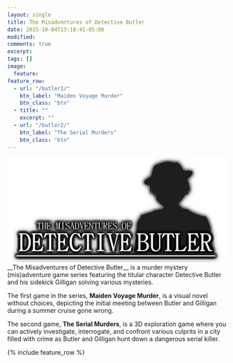 ```yaml
---
layout: single
title: The Misadventures of Detective Butler
date: 2015-10-04T13:18:41-05:00
modified:
comments: true
excerpt:
tags: []
image:
  feature:
feature_row:
  - url: "/butler1/"
    btn_label: "Maiden Voyage Murder"
    btn_class: "btn"
  - title: ""
    excerpt: ""
  - url: "/butler2/"
    btn_label: "The Serial Murders"
    btn_class: "btn"
---
```

<img src="db-logo.png" title="Logo" alt="Logo">
__The Misadventures of Detective Butler__ is a murder mystery (mis)adventure game series featuring the titular character Detective Butler and his sidekick Gilligan solving various mysteries.

The first game in the series, __Maiden Voyage Murder__, is a visual novel without choices, depicting the initial meeting between Butler and Gilligan during a summer cruise gone wrong.

The second game, __The Serial Murders__, is a 3D exploration game where you can actively investigate, interrogate, and confront various culprits in a city filled with crime as Butler and Gilligan hunt down a dangerous serial killer.

{% include feature_row %}